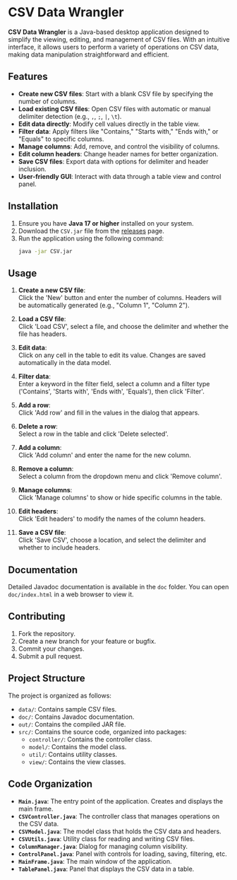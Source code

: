 # CSV Data Wrangler

**CSV Data Wrangler** is a Java-based desktop application designed to simplify the viewing, editing, and management of CSV files. With an intuitive interface, it allows users to perform a variety of operations on CSV data, making data manipulation straightforward and efficient.

## Features

- **Create new CSV files**: Start with a blank CSV file by specifying the number of columns.
- **Load existing CSV files**: Open CSV files with automatic or manual delimiter detection (e.g., `,`, `;`, `|`, `\t`).
- **Edit data directly**: Modify cell values directly in the table view.
- **Filter data**: Apply filters like "Contains," "Starts with," "Ends with," or "Equals" to specific columns.
- **Manage columns**: Add, remove, and control the visibility of columns.
- **Edit column headers**: Change header names for better organization.
- **Save CSV files**: Export data with options for delimiter and header inclusion.
- **User-friendly GUI**: Interact with data through a table view and control panel.

## Installation

1. Ensure you have **Java 17 or higher** installed on your system.
2. Download the `CSV.jar` file from the [releases](https://github.com/username/repo/releases) page.
3. Run the application using the following command:
   ```bash
   java -jar CSV.jar
   ```

## Usage

1. **Create a new CSV file**:  
   Click the 'New' button and enter the number of columns. Headers will be automatically generated (e.g., "Column 1", "Column 2").

2. **Load a CSV file**:  
   Click 'Load CSV', select a file, and choose the delimiter and whether the file has headers.

3. **Edit data**:  
   Click on any cell in the table to edit its value. Changes are saved automatically in the data model.

4. **Filter data**:  
   Enter a keyword in the filter field, select a column and a filter type ('Contains', 'Starts with', 'Ends with', 'Equals'), then click 'Filter'.

5. **Add a row**:  
   Click 'Add row' and fill in the values in the dialog that appears.

6. **Delete a row**:  
   Select a row in the table and click 'Delete selected'.

7. **Add a column**:  
   Click 'Add column' and enter the name for the new column.

8. **Remove a column**:  
   Select a column from the dropdown menu and click 'Remove column'.

9. **Manage columns**:  
   Click 'Manage columns' to show or hide specific columns in the table.

10. **Edit headers**:  
    Click 'Edit headers' to modify the names of the column headers.

11. **Save a CSV file**:  
    Click 'Save CSV', choose a location, and select the delimiter and whether to include headers.

## Documentation

Detailed Javadoc documentation is available in the `doc` folder. You can open `doc/index.html` in a web browser to view it.

## Contributing

1. Fork the repository.
2. Create a new branch for your feature or bugfix.
3. Commit your changes.
4. Submit a pull request.

## Project Structure

The project is organized as follows:

- `data/`: Contains sample CSV files.
- `doc/`: Contains Javadoc documentation.
- `out/`: Contains the compiled JAR file.
- `src/`: Contains the source code, organized into packages:
  - `controller/`: Contains the controller class.
  - `model/`: Contains the model class.
  - `util/`: Contains utility classes.
  - `view/`: Contains the view classes.

## Code Organization

- **`Main.java`**: The entry point of the application. Creates and displays the main frame.
- **`CSVController.java`**: The controller class that manages operations on the CSV data.
- **`CSVModel.java`**: The model class that holds the CSV data and headers.
- **`CSVUtils.java`**: Utility class for reading and writing CSV files.
- **`ColumnManager.java`**: Dialog for managing column visibility.
- **`ControlPanel.java`**: Panel with controls for loading, saving, filtering, etc.
- **`MainFrame.java`**: The main window of the application.
- **`TablePanel.java`**: Panel that displays the CSV data in a table.